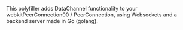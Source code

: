 This polyfiller adds DataChannel functionality to your webkitPeerConnection00 / PeerConnection, using Websockets and a backend server made in Go (golang).